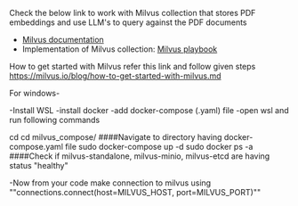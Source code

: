 
Check the below link to work with Milvus collection that stores PDF embeddings and use LLM's to query against the PDF documents 
- [Milvus documentation](https://milvus.io/)
- Implementation of Milvus collection: [Milvus playbook](https://git.idc.tarento.com/aiml/intentless_chatbot/-/tree/working_with_milvus?ref_type=heads) 

How to get started with Milvus
refer this link and follow given steps https://milvus.io/blog/how-to-get-started-with-milvus.md

For windows-

-Install WSL
-install docker
-add docker-compose (.yaml) file 
-open wsl and run following commands 

cd
cd milvus_compose/ 	 		####Navigate to directory having docker-compose.yaml file
sudo docker-compose up -d
sudo docker ps -a                       ####Check if  milvus-standalone, milvus-minio, milvus-etcd are having status "healthy"

-Now from your code make connection to milvus using ""connections.connect(host=MILVUS_HOST, port=MILVUS_PORT)""